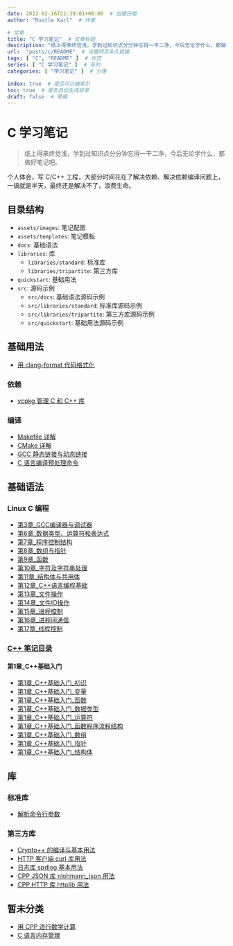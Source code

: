 ```yaml
---
date: 2022-02-16T21:39:01+08:00  # 创建日期
author: "Rustle Karl"  # 作者

# 文章
title: "C 学习笔记"  # 文章标题
description: "纸上得来终觉浅，学到过知识点分分钟忘得一干二净，今后无论学什么，都做好笔记吧。"
url:  "posts/c/README"  # 设置网页永久链接
tags: [ "C", "README" ]  # 标签
series: [ "C 学习笔记" ]  # 系列
categories: [ "学习笔记" ]  # 分类

index: true  # 是否可以被索引
toc: true  # 是否自动生成目录
draft: false  # 草稿
---
```


# C 学习笔记

> 纸上得来终觉浅，学到过知识点分分钟忘得一干二净，今后无论学什么，都做好笔记吧。

个人体会，写 C/C++ 工程，大部分时间花在了解决依赖、解决依赖编译问题上，一搞就是半天，最终还是解决不了，浪费生命。

## 目录结构

- `assets/images`: 笔记配图
- `assets/templates`: 笔记模板
- `docs`: 基础语法
- `libraries`: 库
  - `libraries/standard`: 标准库
  - `libraries/tripartite`: 第三方库
- `quickstart`: 基础用法
- `src`: 源码示例
  - `src/docs`: 基础语法源码示例
  - `src/libraries/standard`: 标准库源码示例
  - `src/libraries/tripartite`: 第三方库源码示例
  - `src/quickstart`: 基础用法源码示例

## 基础用法

- [用 clang-format 代码格式化](quickstart/clang_format.md)

### 依赖

- [vcpkg 管理 C 和 C++ 库](quickstart/compile/vcpkg.md)

### 编译

- [Makefile 详解](quickstart/compile/Makefile.md)
- [CMake 详解](quickstart/compile/cmake.md)
- [GCC 静态链接与动态链接](quickstart/compile/link.md)
- [C 语言编译预处理命令](quickstart/compile/preprocessing_command.md)

## 基础语法

### Linux C 编程

- [第3章_GCC编译器与调试器](docs/[Linux]C/第3章_GCC编译器与调试器.md)
- [第6章_数据类型、运算符和表达式](docs/[Linux]C/第6章_数据类型、运算符和表达式.md)
- [第7章_程序控制结构](docs/[Linux]C/第7章_程序控制结构.md)
- [第8章_数组与指针](docs/[Linux]C/第8章_数组与指针.md)
- [第9章_函数](docs/[Linux]C/第9章_函数.md)
- [第10章_字符及字符串处理](docs/[Linux]C/第10章_字符及字符串处理.md)
- [第11章_结构体与共用体](docs/[Linux]C/第11章_结构体与共用体.md)
- [第12章_C++语言编程基础](docs/[Linux]C/第12章_C++语言编程基础.md)
- [第13章_文件操作](docs/[Linux]C/第13章_文件操作.md)
- [第14章_文件IO操作](docs/[Linux]C/第14章_文件IO操作.md)
- [第15章_进程控制](docs/[Linux]C/第15章_进程控制.md)
- [第16章_进程间通信](docs/[Linux]C/第16章_进程间通信.md)
- [第17章_线程控制](docs/[Linux]C/第17章_线程控制.md)

### [C++ 笔记目录](docs/CPP/README.md)

#### 第1章_C++基础入门

- [第1章_C++基础入门_初识](docs/CPP/第1章_C++基础入门_初识.md)
- [第1章_C++基础入门_变量](docs/CPP/第1章_C++基础入门_变量.md)
- [第1章_C++基础入门_函数](docs/CPP/第1章_C++基础入门_函数.md)
- [第1章_C++基础入门_数据类型](docs/CPP/第1章_C++基础入门_数据类型.md)
- [第1章_C++基础入门_运算符](docs/CPP/第1章_C++基础入门_运算符.md)
- [第1章_C++基础入门_函数程序流程结构](docs/CPP/第1章_C++基础入门_函数程序流程结构.md)
- [第1章_C++基础入门_数组](docs/CPP/第1章_C++基础入门_数组.md)
- [第1章_C++基础入门_指针](docs/CPP/第1章_C++基础入门_指针.md)
- [第1章_C++基础入门_结构体](docs/CPP/第1章_C++基础入门_结构体.md)

## 库

### 标准库

- [解析命令行参数](libraries/standard/getopt.md)

### 第三方库

- [Crypto++ 的编译与基本用法](libraries/tripartite/crypto/cryptopp.md)
- [HTTP 客户端 curl 库用法](libraries/tripartite/curl.md)
- [日志库 spdlog 基本用法](libraries/tripartite/spdlog.md)
- [CPP JSON 库 nlohmann_json 用法](libraries/tripartite/nlohmann_json.md)
- [CPP HTTP 库 httplib 用法](libraries/tripartite/httplib.md)

## 暂未分类

- [用 CPP 进行数学计算](docs/others/math.md)
- [C 语言内存管理](docs/others/memory.md)

